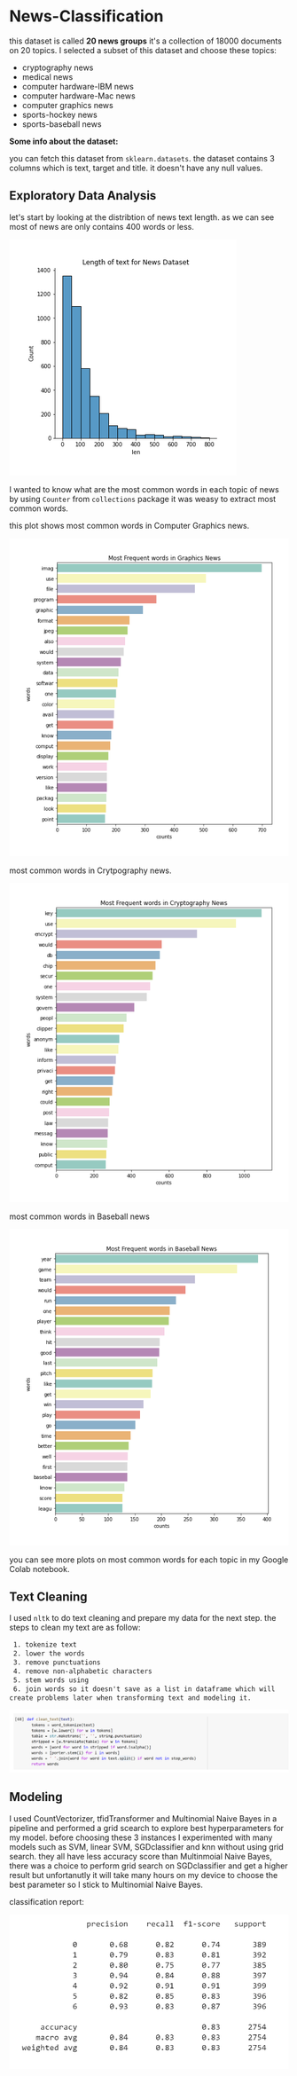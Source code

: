 # News-Classification

this dataset is called **20 news groups** it's a collection of 18000 documents on 20 topics.
I selected a subset of this dataset and choose these topics:
  - cryptography news
  - medical news
  - computer hardware-IBM news
  - computer hardware-Mac news
  - computer graphics news
  - sports-hockey news
  - sports-baseball news

**Some info about the dataset:**

you can fetch this dataset from `sklearn.datasets`. the dataset contains 3 columns which is text, target and title.
it doesn't have any null values.

## Exploratory Data Analysis
 let's start by looking at the distribtion of news text length.
 as we can see most of news are only contains 400 words or less.
 
 ![image](https://github.com/Mashael0x/News-Classification/blob/main/text%20distribtuion%20(5).png)

 I wanted to know what are the most common words in each topic of news by using `Counter` from `collections` package it was weasy to extract most common words.
 
 this plot shows most common words in Computer Graphics news.
 
 ![image](https://github.com/Mashael0x/News-Classification/blob/main/word%20frequency_Graphics_News.png)
 
 most common words in Crytpography news.
 
 ![image](https://github.com/Mashael0x/News-Classification/blob/main/word%20frequency_Cryptography_News.png)
 
 most common words in Baseball news
 
 ![image](https://github.com/Mashael0x/News-Classification/blob/main/word%20frequency_Baseball_News.png)
 
 you can see more plots on most common words for each topic in my Google Colab notebook.

## Text Cleaning

I used `nltk` to do text cleaning and prepare my data for the next step. 
the steps to clean my text are as follow:

     1. tokenize text
     2. lower the words
     3. remove punctuations
     4. remove non-alphabetic characters
     5. stem words using
     6. join words so it doesn't save as a list in dataframe which will create problems later when transforming text and modeling it.
  ![image](https://github.com/Mashael0x/News-Classification/blob/main/text_clean_function.png)
     

## Modeling 
  I used CountVectorizer, tfidTransformer and Multinomial Naive Bayes in a pipeline and performed a grid scearch to explore best hyperparameters for my model.
  before choosing these 3 instances I experimented with many models such as SVM, linear SVM, SGDclassifier and knn without using grid search. they all have less accuracy score     than Multinmoial Naive Bayes, there was a choice to perform grid search on SGDclassifier and get a higher result but unfortanutly it will take many hours on my device
  to choose the best parameter so I stick to Multinomial Naive Bayes.

classification report:

![image](https://github.com/Mashael0x/News-Classification/blob/main/classification_report.png)
